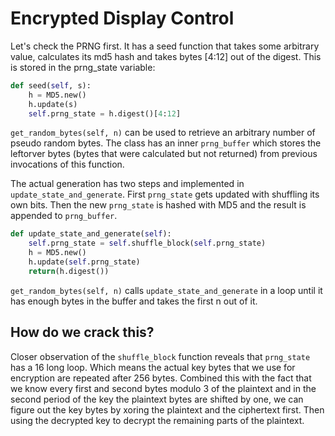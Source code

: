 # Encrypted Display Control

Let's check the PRNG first. It has a seed function that takes some arbitrary value, calculates its md5 hash
and takes bytes [4:12] out of the digest. This is stored in the prng_state variable:

```python
def seed(self, s):
    h = MD5.new()
    h.update(s)
    self.prng_state = h.digest()[4:12]
```

`get_random_bytes(self, n)` can be used to retrieve an arbitrary number of pseudo random bytes. The class
has an inner `prng_buffer` which stores the leftorver bytes (bytes that were calculated but not returned) 
from previous invocations of this function.

The actual generation has two steps and implemented in `update_state_and_generate`. First `prng_state` 
gets updated with shuffling its own bits. Then the new `prng_state` is hashed with MD5 and
the result is appended to `prng_buffer`.

```python
def update_state_and_generate(self):
    self.prng_state = self.shuffle_block(self.prng_state)
    h = MD5.new()
    h.update(self.prng_state)
    return(h.digest())
```

`get_random_bytes(self, n)` calls `update_state_and_generate` in a loop until it has enough bytes in the buffer
and takes the first n out of it.

## How do we crack this?

Closer observation of the `shuffle_block` function reveals that `prng_state` has a 16 long loop. Which means the actual key bytes that we use for encryption are repeated after 256 bytes. Combined this with the fact that we know every first and second bytes modulo 3 of the plaintext and 
in the second period of the key the plaintext bytes are shifted by one, we can figure out the key bytes by xoring the plaintext and the ciphertext first. Then using the decrypted key to decrypt the remaining parts of the plaintext.
